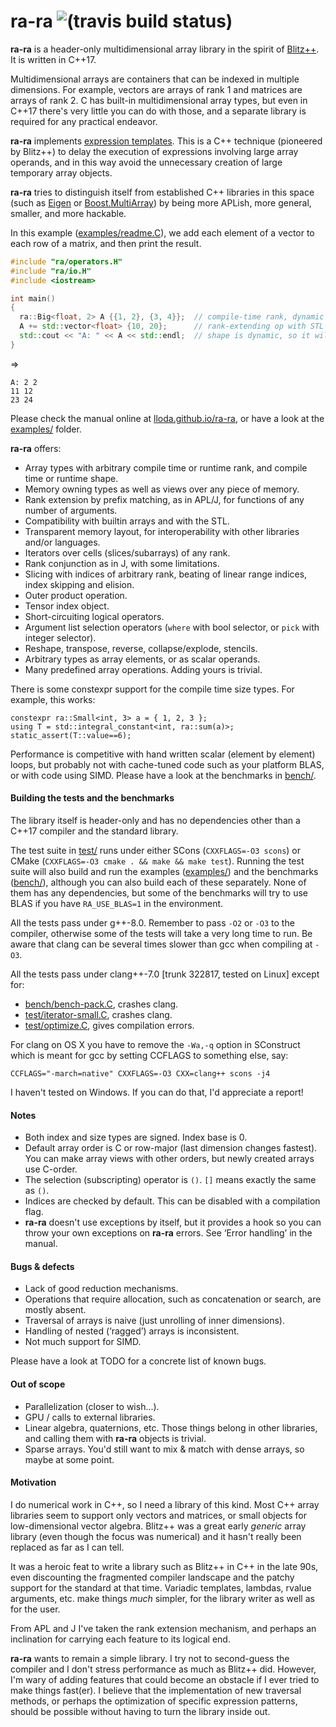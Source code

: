 
# ra-ra ![(travis build status)](https://travis-ci.org/lloda/ra-ra.svg?branch=master) #

**ra-ra** is a header-only multidimensional array library in the spirit of [Blitz++](http://blitz.sourceforge.net). It is written in C++17.

Multidimensional arrays are containers that can be indexed in multiple dimensions. For example, vectors are arrays of rank 1 and matrices are arrays of rank 2. C has built-in multidimensional array types, but even in C++17 there's very little you can do with those, and a separate library is required for any practical endeavor.

**ra-ra** implements [expression templates](https://en.wikipedia.org/wiki/Expression_templates). This is a C++ technique (pioneered by Blitz++) to delay the execution of expressions involving large array operands, and in this way avoid the unnecessary creation of large temporary array objects.

**ra-ra** tries to distinguish itself from established C++ libraries in this space (such as [Eigen](https://eigen.tuxfamily.org) or [Boost.MultiArray](www.boost.org/doc/libs/master/libs/multi_array/doc/user.html)) by being more APLish, more general, smaller, and more hackable.

In this example ([examples/readme.C](examples/readme.C)), we add each element of a vector to each row of a matrix, and then print the result.

```c++
#include "ra/operators.H"
#include "ra/io.H"
#include <iostream>

int main()
{
  ra::Big<float, 2> A {{1, 2}, {3, 4}};  // compile-time rank, dynamic shape
  A += std::vector<float> {10, 20};      // rank-extending op with STL object
  std::cout << "A: " << A << std::endl;  // shape is dynamic, so it will be printed
}
```
⇒
```
A: 2 2
11 12
23 24
```

Please check the manual online at [lloda.github.io/ra-ra](https://lloda.github.io/ra-ra), or have a look at the [examples/](examples/) folder.

**ra-ra** offers:

* Array types with arbitrary compile time or runtime rank, and compile time or runtime shape.
* Memory owning types as well as views over any piece of memory.
* Rank extension by prefix matching, as in APL/J, for functions of any number of arguments.
* Compatibility with builtin arrays and with the STL.
* Transparent memory layout, for interoperability with other libraries and/or languages.
* Iterators over cells (slices/subarrays) of any rank.
* Rank conjunction as in J, with some limitations.
* Slicing with indices of arbitrary rank, beating of linear range indices, index skipping and elision.
* Outer product operation.
* Tensor index object.
* Short-circuiting logical operators.
* Argument list selection operators (`where` with bool selector, or `pick` with integer selector).
* Reshape, transpose, reverse, collapse/explode, stencils.
* Arbitrary types as array elements, or as scalar operands.
* Many predefined array operations. Adding yours is trivial.

There is some constexpr support for the compile time size types. For example, this works:

```
constexpr ra::Small<int, 3> a = { 1, 2, 3 };
using T = std::integral_constant<int, ra::sum(a)>;
static_assert(T::value==6);
```

Performance is competitive with hand written scalar (element by element) loops, but probably not with cache-tuned code such as your platform BLAS, or with code using SIMD. Please have a look at the benchmarks in [bench/](bench/).

#### Building the tests and the benchmarks

The library itself is header-only and has no dependencies other than a C++17 compiler and the standard library.

The test suite in [test/](test/) runs under either SCons (`CXXFLAGS=-O3 scons`) or CMake (`CXXFLAGS=-O3 cmake . && make && make test`). Running the test suite will also build and run the examples ([examples/](examples/)) and the benchmarks ([bench/](bench/)), although you can also build each of these separately. None of them has any dependencies, but some of the benchmarks will try to use BLAS if you have `RA_USE_BLAS=1` in the environment.

All the tests pass under g++-8.0. Remember to pass `-O2` or `-O3` to the compiler, otherwise some of the tests will take a very long time to run. Be aware that clang can be several times slower than gcc when compiling at `-O3`.

All the tests pass under clang++-7.0 [trunk 322817, tested on Linux] except for:

* [bench/bench-pack.C](bench/bench-pack.C), crashes clang.
* [test/iterator-small.C](test/iterator-small.C), crashes clang.
* [test/optimize.C](test/optimize.C), gives compilation errors.

For clang on OS X you have to remove the `-Wa,-q` option in SConstruct which is meant for gcc by setting CCFLAGS to something else, say:

  ```
  CCFLAGS="-march=native" CXXFLAGS=-O3 CXX=clang++ scons -j4
  ```

I haven't tested on Windows. If you can do that, I'd appreciate a report!

#### Notes

* Both index and size types are signed. Index base is 0.
* Default array order is C or row-major (last dimension changes fastest). You can make array views with other orders, but newly created arrays use C-order.
* The selection (subscripting) operator is `()`. `[]` means exactly the same as `()`.
* Indices are checked by default. This can be disabled with a compilation flag.
* **ra-ra** doesn't use exceptions by itself, but it provides a hook so you can throw your own exceptions on **ra-ra** errors. See ‘Error handling’ in the manual.

#### Bugs & defects

* Lack of good reduction mechanisms.
* Operations that require allocation, such as concatenation or search, are mostly absent.
* Traversal of arrays is naive (just unrolling of inner dimensions).
* Handling of nested (‘ragged’) arrays is inconsistent.
* Not much support for SIMD.

Please have a look at TODO for a concrete list of known bugs.

#### Out of scope

* Parallelization (closer to wish...).
* GPU / calls to external libraries.
* Linear algebra, quaternions, etc. Those things belong in other libraries, and calling them with **ra-ra** objects is trivial.
* Sparse arrays. You'd still want to mix & match with dense arrays, so maybe at some point.

#### Motivation

I do numerical work in C++, so I need a library of this kind. Most C++ array libraries seem to support only vectors and matrices, or small objects for low-dimensional vector algebra. Blitz++ was a great early *generic* array library (even though the focus was numerical) and it hasn't really been replaced as far as I can tell.

It was a heroic feat to write a library such as Blitz++ in C++ in the late 90s, even discounting the fragmented compiler landscape and the patchy support for the standard at that time. Variadic templates, lambdas, rvalue arguments, etc. make things *much* simpler, for the library writer as well as for the user.

From APL and J I've taken the rank extension mechanism, and perhaps an inclination for carrying each feature to its logical end.

**ra-ra** wants to remain a simple library. I try not to second-guess the compiler and I don't stress performance as much as Blitz++ did. However, I'm wary of adding features that could become an obstacle if I ever tried to make things fast(er). I believe that the implementation of new traversal methods, or perhaps the optimization of specific expression patterns, should be possible without having to turn the library inside out.
